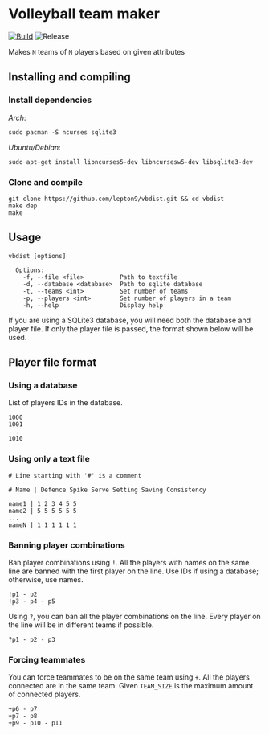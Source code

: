 
# Volleyball team maker

[![Build](https://github.com/lepton9/vbdist/actions/workflows/build.yml/badge.svg?branch=main)](https://github.com/lepton9/vbdist/actions/workflows/build.yml)
![Release](https://img.shields.io/github/v/release/lepton9/vbdist)

Makes `N` teams of `M` players based on given attributes

## Installing and compiling
### Install dependencies
  *Arch*:
```
sudo pacman -S ncurses sqlite3
```
  *Ubuntu/Debian*:
```
sudo apt-get install libncurses5-dev libncursesw5-dev libsqlite3-dev
```

### Clone and compile
```
git clone https://github.com/lepton9/vbdist.git && cd vbdist
make dep
make
```

## Usage
```
vbdist [options]

  Options:
    -f, --file <file>          Path to textfile
    -d, --database <database>  Path to sqlite database
    -t, --teams <int>          Set number of teams
    -p, --players <int>        Set number of players in a team
    -h, --help                 Display help
```
If you are using a SQLite3 database, you will need both the database and player file.
If only the player file is passed, the format shown below will be used.

## Player file format

### Using a database
List of players IDs in the database.
```
1000
1001
...
1010
```

### Using only a text file
```
# Line starting with '#' is a comment

# Name | Defence Spike Serve Setting Saving Consistency

name1 | 1 2 3 4 5 5
name2 | 5 5 5 5 5 5
...
nameN | 1 1 1 1 1 1
```

### Banning player combinations
Ban player combinations using `!`.
All the players with names on the same line are banned with the first player on 
the line.
Use IDs if using a database; otherwise, use names.
```
!p1 - p2
!p3 - p4 - p5
```

Using `?`, you can ban all the player combinations on the line.
Every player on the line will be in different teams if possible.
```
?p1 - p2 - p3
```

### Forcing teammates
You can force teammates to be on the same team using `+`.
All the players connected are in the same team. Given `TEAM_SIZE` is the maximum 
amount of connected players.
```
+p6 - p7
+p7 - p8
+p9 - p10 - p11
```

